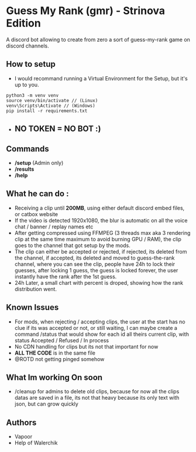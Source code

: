 # Guess My Rank (gmr) - Strinova Edition
A discord bot allowing to create from zero a sort of guess-my-rank game on discord channels.

## How to setup
- I would recommand running a Virtual Environment for the Setup, but it's up to you.
```setup
python3 -m venv venv
source venv/bin/activate // (Linux)
venv\Scripts\Activate // (Windows)
pip install -r requirements.txt
```

- ## NO TOKEN = NO BOT :)

## Commands
- **/setup** (Admin only)
- **/results**
- **/help**

## What he can do :
- Receiving a clip until **200MB**, using either default discord embed files, or catbox website
- If the video is detected 1920x1080, the blur is automatic on all the voice chat / banner / replay names etc
- After getting compressed using FFMPEG (3 threads max aka 3 rendering clip at the same time maximum to avoid burning GPU / RAM), the clip goes to the channel that got setup by the mods.
- The clip can either be accepted or rejected, if rejected, its deleted from the channel, if accepted, its deleted and moved to guess-the-rank channel, where you can see the clip, people have 24h to lock their guesses, after locking 1 guess, the guess is locked forever, the user instantly have the rank after the 1st guess.
- 24h Later, a small chart with percent is droped, showing how the rank distribution went.

## Known Issues
- For mods, when rejecting / accepting clips, the user at the start has no clue if its was accepted or not, or still waiting, I can maybe create a command /status that would show for each id all theirs current clip, with status Accepted / Refused / In process
- No CDN handling for clips but its not that important for now
- **ALL THE CODE** is in the same file
- @ROTD not getting pinged somehow

## What Im working On soon
- /cleanup for admins to delete old clips, because for now all the clips datas are saved in a file, its not that heavy because its only text with json, but can grow quickly

## Authors
- Vapoor
- Help of Walerchik


